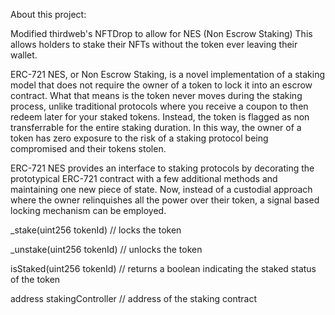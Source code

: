 About this project:

Modified thirdweb's NFTDrop to allow for NES (Non Escrow Staking) This allows holders to stake their NFTs without the token ever leaving their wallet. 

ERC-721 NES, or Non Escrow Staking, is a novel implementation of a staking model that does not require the owner of a token to lock it into an escrow contract. What that means is the token never moves during the staking process, unlike traditional protocols where you receive a coupon to then redeem later for your staked tokens. Instead, the token is flagged as non transferrable for the entire staking duration. In this way, the owner of a token has zero exposure to the risk of a staking protocol being compromised and their tokens stolen.

ERC-721 NES provides an interface to staking protocols by decorating the prototypical ERC-721 contract with a few additional methods and maintaining one new piece of state. Now, instead of a custodial approach where the owner relinquishes all the power over their token, a signal based locking mechanism can be employed.

_stake(uint256 tokenId) // locks the token

_unstake(uint256 tokenId) // unlocks the token

isStaked(uint256 tokenId) // returns a boolean indicating the staked status of the token

address stakingController // address of the staking contract
